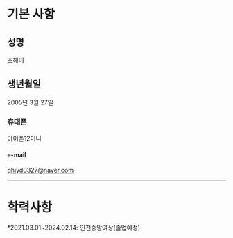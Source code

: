 # 기본 사항
## 성명
 조해미
## 생년월일
2005년 3월 27일
### 휴대폰
아이폰12미니
#### e-mail
qhiyd0327@naver.com
***
# 학력사항
*2021.03.01~2024.02.14: 인천중앙여상(졸업예정)
